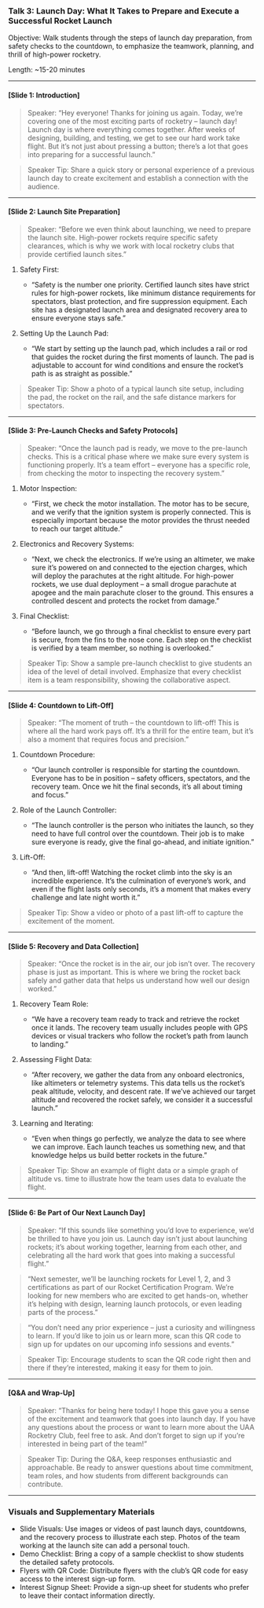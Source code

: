 ### Talk 3: Launch Day: What It Takes to Prepare and Execute a Successful Rocket Launch

Objective: Walk students through the steps of launch day preparation, from safety checks to the countdown, to emphasize the teamwork, planning, and thrill of high-power rocketry.

Length: ~15-20 minutes

---

#### [Slide 1: Introduction]

> Speaker: “Hey everyone! Thanks for joining us again. Today, we’re covering one of the most exciting parts of rocketry – launch day! Launch day is where everything comes together. After weeks of designing, building, and testing, we get to see our hard work take flight. But it’s not just about pressing a button; there’s a lot that goes into preparing for a successful launch.”

> Speaker Tip: Share a quick story or personal experience of a previous launch day to create excitement and establish a connection with the audience.

---

#### [Slide 2: Launch Site Preparation]

> Speaker: “Before we even think about launching, we need to prepare the launch site. High-power rockets require specific safety clearances, which is why we work with local rocketry clubs that provide certified launch sites.”

1. Safety First:
   - “Safety is the number one priority. Certified launch sites have strict rules for high-power rockets, like minimum distance requirements for spectators, blast protection, and fire suppression equipment. Each site has a designated launch area and designated recovery area to ensure everyone stays safe.”

2. Setting Up the Launch Pad:
   - “We start by setting up the launch pad, which includes a rail or rod that guides the rocket during the first moments of launch. The pad is adjustable to account for wind conditions and ensure the rocket’s path is as straight as possible.”

> Speaker Tip: Show a photo of a typical launch site setup, including the pad, the rocket on the rail, and the safe distance markers for spectators.

---

#### [Slide 3: Pre-Launch Checks and Safety Protocols]

> Speaker: “Once the launch pad is ready, we move to the pre-launch checks. This is a critical phase where we make sure every system is functioning properly. It’s a team effort – everyone has a specific role, from checking the motor to inspecting the recovery system.”

1. Motor Inspection:
   - “First, we check the motor installation. The motor has to be secure, and we verify that the ignition system is properly connected. This is especially important because the motor provides the thrust needed to reach our target altitude.”

2. Electronics and Recovery Systems:
   - “Next, we check the electronics. If we’re using an altimeter, we make sure it’s powered on and connected to the ejection charges, which will deploy the parachutes at the right altitude. For high-power rockets, we use dual deployment – a small drogue parachute at apogee and the main parachute closer to the ground. This ensures a controlled descent and protects the rocket from damage.”

3. Final Checklist:
   - “Before launch, we go through a final checklist to ensure every part is secure, from the fins to the nose cone. Each step on the checklist is verified by a team member, so nothing is overlooked.”

> Speaker Tip: Show a sample pre-launch checklist to give students an idea of the level of detail involved. Emphasize that every checklist item is a team responsibility, showing the collaborative aspect.

---

#### [Slide 4: Countdown to Lift-Off]

> Speaker: “The moment of truth – the countdown to lift-off! This is where all the hard work pays off. It’s a thrill for the entire team, but it’s also a moment that requires focus and precision.”

1. Countdown Procedure:
   - “Our launch controller is responsible for starting the countdown. Everyone has to be in position – safety officers, spectators, and the recovery team. Once we hit the final seconds, it’s all about timing and focus.”

2. Role of the Launch Controller:
   - “The launch controller is the person who initiates the launch, so they need to have full control over the countdown. Their job is to make sure everyone is ready, give the final go-ahead, and initiate ignition.”

3. Lift-Off:
   - “And then, lift-off! Watching the rocket climb into the sky is an incredible experience. It’s the culmination of everyone’s work, and even if the flight lasts only seconds, it’s a moment that makes every challenge and late night worth it.”

> Speaker Tip: Show a video or photo of a past lift-off to capture the excitement of the moment.

---

#### [Slide 5: Recovery and Data Collection]

> Speaker: “Once the rocket is in the air, our job isn’t over. The recovery phase is just as important. This is where we bring the rocket back safely and gather data that helps us understand how well our design worked.”

1. Recovery Team Role:
   - “We have a recovery team ready to track and retrieve the rocket once it lands. The recovery team usually includes people with GPS devices or visual trackers who follow the rocket’s path from launch to landing.”

2. Assessing Flight Data:
   - “After recovery, we gather the data from any onboard electronics, like altimeters or telemetry systems. This data tells us the rocket’s peak altitude, velocity, and descent rate. If we’ve achieved our target altitude and recovered the rocket safely, we consider it a successful launch.”

3. Learning and Iterating:
   - “Even when things go perfectly, we analyze the data to see where we can improve. Each launch teaches us something new, and that knowledge helps us build better rockets in the future.”

> Speaker Tip: Show an example of flight data or a simple graph of altitude vs. time to illustrate how the team uses data to evaluate the flight.

---

#### [Slide 6: Be Part of Our Next Launch Day]

> Speaker: “If this sounds like something you’d love to experience, we’d be thrilled to have you join us. Launch day isn’t just about launching rockets; it’s about working together, learning from each other, and celebrating all the hard work that goes into making a successful flight.”

> “Next semester, we’ll be launching rockets for Level 1, 2, and 3 certifications as part of our Rocket Certification Program. We’re looking for new members who are excited to get hands-on, whether it’s helping with design, learning launch protocols, or even leading parts of the process.”

> “You don’t need any prior experience – just a curiosity and willingness to learn. If you’d like to join us or learn more, scan this QR code to sign up for updates on our upcoming info sessions and events.”

> Speaker Tip: Encourage students to scan the QR code right then and there if they’re interested, making it easy for them to join.

---

#### [Q&A and Wrap-Up]

> Speaker: “Thanks for being here today! I hope this gave you a sense of the excitement and teamwork that goes into launch day. If you have any questions about the process or want to learn more about the UAA Rocketry Club, feel free to ask. And don’t forget to sign up if you’re interested in being part of the team!”

> Speaker Tip: During the Q&A, keep responses enthusiastic and approachable. Be ready to answer questions about time commitment, team roles, and how students from different backgrounds can contribute.

---

### Visuals and Supplementary Materials

- Slide Visuals: Use images or videos of past launch days, countdowns, and the recovery process to illustrate each step. Photos of the team working at the launch site can add a personal touch.
- Demo Checklist: Bring a copy of a sample checklist to show students the detailed safety protocols.
- Flyers with QR Code: Distribute flyers with the club’s QR code for easy access to the interest sign-up form.
- Interest Signup Sheet: Provide a sign-up sheet for students who prefer to leave their contact information directly.